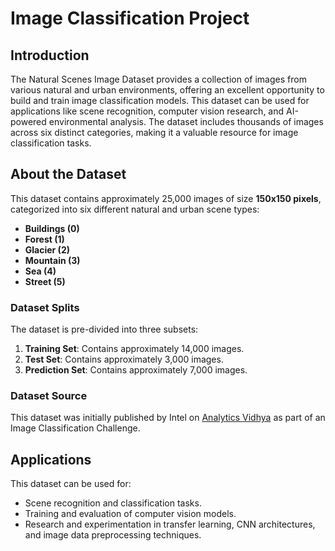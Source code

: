 # Image Classification Project


## Introduction

The Natural Scenes Image Dataset provides a collection of images from various natural and urban environments, offering an excellent opportunity to build and train image classification models. This dataset can be used for applications like scene recognition, computer vision research, and AI-powered environmental analysis. The dataset includes thousands of images across six distinct categories, making it a valuable resource for image classification tasks.

## About the Dataset

This dataset contains approximately 25,000 images of size **150x150 pixels**, categorized into six different natural and urban scene types:

- **Buildings (0)**
- **Forest (1)**
- **Glacier (2)**
- **Mountain (3)**
- **Sea (4)**
- **Street (5)**

### Dataset Splits

The dataset is pre-divided into three subsets:

1. **Training Set**: Contains approximately 14,000 images.
2. **Test Set**: Contains approximately 3,000 images.
3. **Prediction Set**: Contains approximately 7,000 images.

### Dataset Source

This dataset was initially published by Intel on [Analytics Vidhya](https://datahack.analyticsvidhya.com) as part of an Image Classification Challenge.

## Applications

This dataset can be used for:

- Scene recognition and classification tasks.
- Training and evaluation of computer vision models.
- Research and experimentation in transfer learning, CNN architectures, and image data preprocessing techniques.
